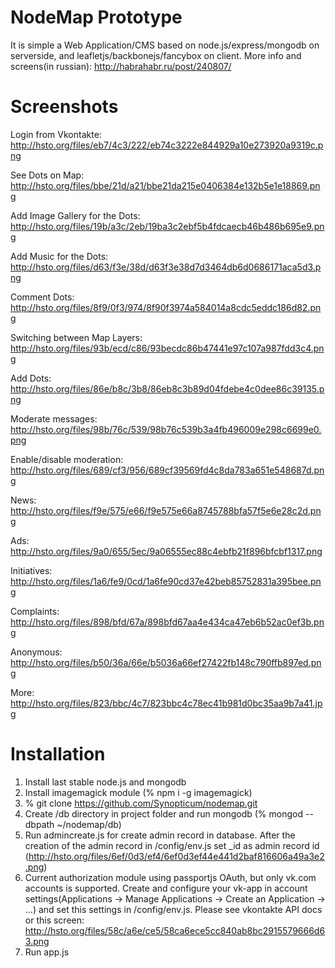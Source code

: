 NodeMap Prototype
=======

It is simple a Web Application/CMS based on node.js/express/mongodb on serverside, and leafletjs/backbonejs/fancybox on client. More info and screens(in russian): http://habrahabr.ru/post/240807/

Screenshots
=======

Login from Vkontakte: http://hsto.org/files/eb7/4c3/222/eb74c3222e844929a10e273920a9319c.png

See Dots on Map: http://hsto.org/files/bbe/21d/a21/bbe21da215e0406384e132b5e1e18869.png

Add Image Gallery for the Dots: http://hsto.org/files/19b/a3c/2eb/19ba3c2ebf5b4fdcaecb46b486b695e9.png

Add Music for the Dots: http://hsto.org/files/d63/f3e/38d/d63f3e38d7d3464db6d0686171aca5d3.png

Comment Dots: http://hsto.org/files/8f9/0f3/974/8f90f3974a584014a8cdc5eddc186d82.png

Switching between Map Layers: http://hsto.org/files/93b/ecd/c86/93becdc86b47441e97c107a987fdd3c4.png

Add Dots: http://hsto.org/files/86e/b8c/3b8/86eb8c3b89d04fdebe4c0dee86c39135.png

Moderate messages: http://hsto.org/files/98b/76c/539/98b76c539b3a4fb496009e298c6699e0.png

Enable/disable moderation: http://hsto.org/files/689/cf3/956/689cf39569fd4c8da783a651e548687d.png

News: http://hsto.org/files/f9e/575/e66/f9e575e66a8745788bfa57f5e6e28c2d.png

Ads: http://hsto.org/files/9a0/655/5ec/9a06555ec88c4ebfb21f896bfcbf1317.png

Initiatives: http://hsto.org/files/1a6/fe9/0cd/1a6fe90cd37e42beb85752831a395bee.png

Complaints: http://hsto.org/files/898/bfd/67a/898bfd67aa4e434ca47eb6b52ac0ef3b.png

Anonymous: http://hsto.org/files/b50/36a/66e/b5036a66ef27422fb148c790ffb897ed.png

More: http://hsto.org/files/823/bbc/4c7/823bbc4c78ec41b981d0bc35aa9b7a41.jpg


Installation
=======

1. Install last stable node.js and mongodb
2. Install imagemagick module (% npm i -g imagemagick)
3. % git clone https://github.com/Synopticum/nodemap.git
4. Create /db directory in project folder and run mongodb (% mongod --dbpath ~/nodemap/db)
5. Run admincreate.js for create admin record in database. After the creation of the admin record in /config/env.js set _id as admin record id (http://hsto.org/files/6ef/0d3/ef4/6ef0d3ef44e441d2baf816606a49a3e2.png)
6. Current authorization module using passportjs OAuth, but only vk.com accounts is supported. Create and configure your vk-app in account settings(Applications -> Manage Applications -> Create an Application -> ...) and set this settings in /config/env.js. Please see vkontakte API docs or this screen: http://hsto.org/files/58c/a6e/ce5/58ca6ece5cc840ab8bc2915579666d63.png
7. Run app.js
